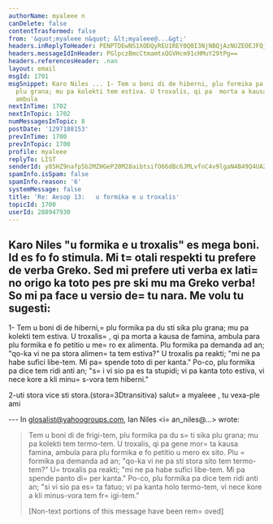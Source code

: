 ```yaml
---
authorName: myaleee n
canDelete: false
contentTrasformed: false
from: '&quot;myaleee n&quot; &lt;myaleee@...&gt;'
headers.inReplyToHeader: PENPTDEwNS1XODQyREU1REY0Q0I3NjNBQjAzNUZEOEJFQjBAcGh4LmdibD4=
headers.messageIdInHeader: PGlpczBmcCtmamtxQGVHcm91cHMuY29tPg==
headers.referencesHeader: .nan
layout: email
msgId: 1701
msgSnippet: Karo Niles ... 1- Tem u boni di de hiberni, plu formika pa du sti sika
  plu grana; mu pa kolekti tem estiva. U troxalis, qi pa  morta a kausa de famina,
  ambula
nextInTime: 1702
nextInTopic: 1702
numMessagesInTopic: 8
postDate: '1297188153'
prevInTime: 1700
prevInTopic: 1700
profile: myaleee
replyTo: LIST
senderId: y85HZ9nafp5b2MZHGeP20M28aibtsifO66dBc6JMLvfnC4v9lgaN4B49Q4UA2w3_azf5Giz-n7n8zVmgS54oUIVVkQqR2w
spamInfo.isSpam: false
spamInfo.reason: '6'
systemMessage: false
title: 'Re: Aesop 13:   u formika e u troxalis'
topicId: 1700
userId: 288947930
---
```


Karo Niles
"u formika e u troxalis" es mega boni. Id es fo fo stimula. Mi t=
otali respekti tu prefere de verba Greko. Sed  mi prefere uti verba ex lati=
no origo ka   toto pes pre ski mu ma Greko verba! So mi pa face u versio de=
 tu nara. Me volu tu sugesti:
----------------
1- Tem u boni di de hiberni,=
 plu formika pa du sti sika plu grana; mu pa kolekti tem estiva. U troxalis=
, qi pa  morta a kausa de famina, ambula para plu formika e fo petitio u me=
ro ex alimenta. Plu formika pa demanda ad an; "qo-ka vi ne pa  stora alimen=
ta tem estiva?" U troxalis pa reakti; "mi ne pa habe sufici libe-tem. Mi pa=
 spende toto di per kanta." Po-co, plu formika pa dice tem ridi anti an; "s=
i vi sio pa es ta stupidi; vi pa kanta toto estiva, vi nece kore a kli minu=
s-vora tem hiberni."

2-uti stora vice sti stora.(stora=3Dtransitiva)
salut=
a
myaleee , tu vexa-ple ami

--- In glosalist@yahoogroups.com, Ian Niles <i=
an_niles@...> wrote:
>
> 
> Tem u boni di de frigi-tem, plu formika pa du s=
ti sika plu grana; mu pa kolekti tem termo-tem.  U troxalis, qi pa gene mor=
ta kausa famina, ambula para plu formika e fo petitio u mero ex sito.  Plu =
formika pa demanda ad an; "qo-ka vi ne pa sti stora sito tem termo-tem?"  U=
 troxalis pa reakti; "mi ne pa habe sufici libe-tem.  Mi pa spende panto di=
 per kanta."  Po-co, plu formika pa dice tem ridi anti an; "si vi sio pa es=
 ta fatuo; vi pa kanta holo termo-tem, vi nece kore a kli minus-vora tem fr=
igi-tem." 		 	   		  
> 
> [Non-text portions of this message have been rem=
oved]
>



